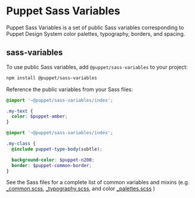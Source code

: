 # Puppet  Sass Variables

Puppet Sass Variables is a set of public Sass variables corresponding to Puppet Design System color palettes, typography, borders, and spacing.

## sass-variables

To use public Sass variables, add `@puppet/sass-variables` to your project:

```sh
npm install @puppet/sass-variables
```

Reference the public variables from your Sass files:

```scss
@import '~@puppet/sass-variables/index';

.my-text {
  color: $puppet-amber;
}
```

```scss
@import '~@puppet/sass-variables/index';

.my-class {
  @include puppet-type-body(subtle);

  background-color: $puppet-n200;
  border: $puppet-common-border;
}
```

See the Sass files for a complete list of common variables and mixins (e.g. [_common.scss](_common.scss), [_typography.scss](_typography.scss), and color [_palettes.scss](_palettes.scss) )

